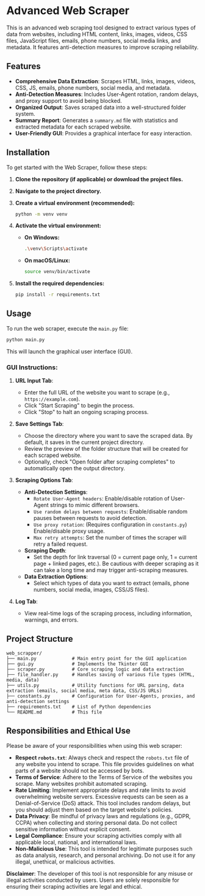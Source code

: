 # Advanced Web Scraper

This is an advanced web scraping tool designed to extract various types of data from websites, including HTML content, links, images, videos, CSS files, JavaScript files, emails, phone numbers, social media links, and metadata. It features anti-detection measures to improve scraping reliability.

## Features

- **Comprehensive Data Extraction**: Scrapes HTML, links, images, videos, CSS, JS, emails, phone numbers, social media, and metadata.
- **Anti-Detection Measures**: Includes User-Agent rotation, random delays, and proxy support to avoid being blocked.
- **Organized Output**: Saves scraped data into a well-structured folder system.
- **Summary Report**: Generates a `summary.md` file with statistics and extracted metadata for each scraped website.
- **User-Friendly GUI**: Provides a graphical interface for easy interaction.

## Installation

To get started with the Web Scraper, follow these steps:

1.  **Clone the repository (if applicable) or download the project files.**

2.  **Navigate to the project directory.**

3.  **Create a virtual environment (recommended):**
    ```bash
    python -m venv venv
    ```

4.  **Activate the virtual environment:**
    *   **On Windows:**
        ```bash
        .\venv\Scripts\activate
        ```
    *   **On macOS/Linux:**
        ```bash
        source venv/bin/activate
        ```

5.  **Install the required dependencies:**
    ```bash
    pip install -r requirements.txt
    ```

## Usage

To run the web scraper, execute the `main.py` file:

```bash
python main.py
```

This will launch the graphical user interface (GUI).

### GUI Instructions:

1.  **URL Input Tab**:
    *   Enter the full URL of the website you want to scrape (e.g., `https://example.com`).
    *   Click "Start Scraping" to begin the process.
    *   Click "Stop" to halt an ongoing scraping process.

2.  **Save Settings Tab**:
    *   Choose the directory where you want to save the scraped data. By default, it saves in the current project directory.
    *   Review the preview of the folder structure that will be created for each scraped website.
    *   Optionally, check "Open folder after scraping completes" to automatically open the output directory.

3.  **Scraping Options Tab**:
    *   **Anti-Detection Settings**:
        *   `Rotate User-Agent headers`: Enable/disable rotation of User-Agent strings to mimic different browsers.
        *   `Use random delays between requests`: Enable/disable random pauses between requests to avoid detection.
        *   `Use proxy rotation`: (Requires configuration in `constants.py`) Enable/disable proxy usage.
        *   `Max retry attempts`: Set the number of times the scraper will retry a failed request.
    *   **Scraping Depth**:
        *   Set the depth for link traversal (0 = current page only, 1 = current page + linked pages, etc.). Be cautious with deeper scraping as it can take a long time and may trigger anti-scraping measures.
    *   **Data Extraction Options**:
        *   Select which types of data you want to extract (emails, phone numbers, social media, images, CSS/JS files).

4.  **Log Tab**:
    *   View real-time logs of the scraping process, including information, warnings, and errors.

## Project Structure

```
web_scrapper/
├── main.py             # Main entry point for the GUI application
├── gui.py              # Implements the Tkinter GUI
├── scraper.py          # Core scraping logic and data extraction
├── file_handler.py     # Handles saving of various file types (HTML, media, data)
├── utils.py            # Utility functions for URL parsing, data extraction (emails, social media, meta data, CSS/JS URLs)
├── constants.py        # Configuration for User-Agents, proxies, and anti-detection settings
├── requirements.txt    # List of Python dependencies
└── README.md           # This file
```

## Responsibilities and Ethical Use

Please be aware of your responsibilities when using this web scraper:

*   **Respect `robots.txt`**: Always check and respect the `robots.txt` file of any website you intend to scrape. This file provides guidelines on what parts of a website should not be accessed by bots.
*   **Terms of Service**: Adhere to the Terms of Service of the websites you scrape. Many websites prohibit automated scraping.
*   **Rate Limiting**: Implement appropriate delays and rate limits to avoid overwhelming website servers. Excessive requests can be seen as a Denial-of-Service (DoS) attack. This tool includes random delays, but you should adjust them based on the target website's policies.
*   **Data Privacy**: Be mindful of privacy laws and regulations (e.g., GDPR, CCPA) when collecting and storing personal data. Do not collect sensitive information without explicit consent.
*   **Legal Compliance**: Ensure your scraping activities comply with all applicable local, national, and international laws.
*   **Non-Malicious Use**: This tool is intended for legitimate purposes such as data analysis, research, and personal archiving. Do not use it for any illegal, unethical, or malicious activities.

**Disclaimer**: The developer of this tool is not responsible for any misuse or illegal activities conducted by users. Users are solely responsible for ensuring their scraping activities are legal and ethical.